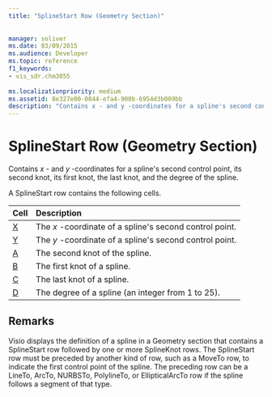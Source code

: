 ```yaml
---
title: "SplineStart Row (Geometry Section)"
 
 
manager: soliver
ms.date: 03/09/2015
ms.audience: Developer
ms.topic: reference
f1_keywords:
- vis_sdr.chm3055
 
ms.localizationpriority: medium
ms.assetid: 8e327e00-0844-efa4-900b-6954d3b009bb
description: "Contains x - and y -coordinates for a spline's second control point, its second knot, its first knot, the last knot, and the degree of the spline."
---
```


# SplineStart Row (Geometry Section)

Contains  *x*  - and  *y*  -coordinates for a spline's second control point, its second knot, its first knot, the last knot, and the degree of the spline. 
  
A SplineStart row contains the following cells.
  
|**Cell**|**Description**|
|:-----|:-----|
|[X](x-cell-geometry-section.md) <br/> |The *x*  -coordinate of a spline's second control point.  <br/> |
|[Y](y-cell-geometry-section.md) <br/> |The *y*  -coordinate of a spline's second control point.  <br/> |
|[A](a-cell-geometry-section.md) <br/> |The second knot of the spline.  <br/> |
|[B](b-cell-geometry-section.md) <br/> |The first knot of a spline.  <br/> |
|[C](c-cell-geometry-section.md) <br/> |The last knot of a spline.  <br/> |
|[D](d-cell-geometry-section.md) <br/> |The degree of a spline (an integer from 1 to 25).  <br/> |
   
## Remarks

Visio displays the definition of a spline in a Geometry section that contains a SplineStart row followed by one or more SplineKnot rows. The SplineStart row must be preceded by another kind of row, such as a MoveTo row, to indicate the first control point of the spline. The preceding row can be a LineTo, ArcTo, NURBSTo, PolylineTo, or EllipticalArcTo row if the spline follows a segment of that type.
  

